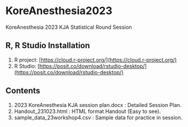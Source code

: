 # KoreAnesthesia2023
KoreAnesthesia 2023 KJA Statistical Round Session

## R, R Studio Installation
1. R project: [https://cloud.r-project.org/](https://cloud.r-project.org/)
2. R Studio: [https://posit.co/download/rstudio-desktop/](https://posit.co/download/rstudio-desktop/)

## Contents
1. 2023 KoreAnesthesia KJA session plan.docx
   : Detailed Session Plan.
2. Handout_231023.html
   : HTML format Handout (Easy to see).
3. sample_data_23workshop4.csv
   : Sample data for practice in session.
